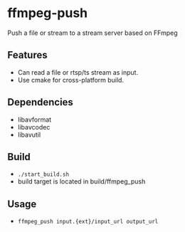 ffmpeg-push
===========

Push a file or stream to a stream server based on FFmpeg

## Features
* Can read a file or rtsp/ts stream as input.
* Use cmake for cross-platform build.

## Dependencies
* libavformat
* libavcodec
* libavutil

## Build
* `./start_build.sh`
* build target is located in build/ffmpeg_push

## Usage
* `ffmpeg_push input.{ext}/input_url output_url`